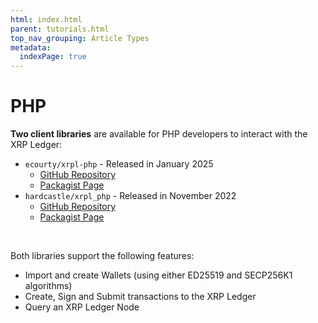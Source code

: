 ```yaml
---
html: index.html
parent: tutorials.html
top_nav_grouping: Article Types
metadata:
  indexPage: true
---
```

# PHP

**Two client libraries** are available for PHP developers to interact with the XRP Ledger:
- `ecourty/xrpl-php` - Released in January 2025
  - [GitHub Repository](https://github.com/EdouardCourty/xrpl-php)
  - [Packagist Page](https://packagist.org/packages/ecourty/xrpl-php)
- `hardcastle/xrpl_php` - Released in November 2022
  - [GitHub Repository](https://github.com/AlexanderBuzz/xrpl-php)
  - [Packagist Page](https://packagist.org/packages/hardcastle/xrpl_php)

<br />

Both libraries support the following features:
- Import and create Wallets (using either ED25519 and SECP256K1 algorithms)
- Create, Sign and Submit transactions to the XRP Ledger
- Query an XRP Ledger Node
